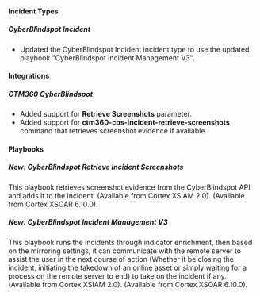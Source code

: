 
#### Incident Types

##### CyberBlindspot Incident

- Updated the CyberBlindspot Incident incident type to use the updated playbook "CyberBlindspot Incident Management V3".

#### Integrations

##### CTM360 CyberBlindspot

- Added support for **Retrieve Screenshots** parameter.
- Added support for **ctm360-cbs-incident-retrieve-screenshots** command that retrieves screenshot evidence if available.

#### Playbooks

##### New: CyberBlindspot Retrieve Incident Screenshots

This playbook retrieves screenshot evidence from the CyberBlindspot API and adds it to the incident.
(Available from Cortex XSIAM 2.0).
(Available from Cortex XSOAR 6.10.0).

##### New: CyberBlindspot Incident Management V3


This playbook runs the incidents through indicator enrichment, then based on the mirroring settings, it can communicate with the remote server to assist the user in the next course of action (Whether it be closing the incident, initiating the takedown of an online asset or simply waiting for a process on the remote server to end) to take on the incident if any.
(Available from Cortex XSIAM 2.0).
(Available from Cortex XSOAR 6.10.0).
